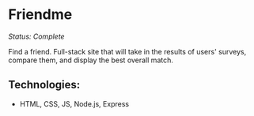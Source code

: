 # Friendme
*Status: Complete*

Find a friend. Full-stack site that will take in the results of users' surveys, compare them, and display the best overall match.

## Technologies: 
* HTML, CSS, JS, Node.js, Express
